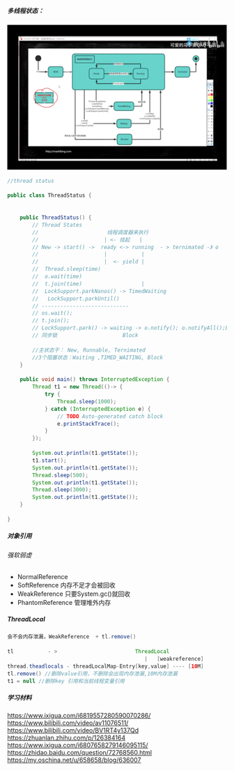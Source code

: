 
##### 多线程状态：
![multi](./imgs/thread-status.png)

```java
//thread status

public class ThreadStatus {

	
	public ThreadStatus() {
		// Thread States
		//                      线程调度器来执行
		//                     | <- 挂起   |
	 	// New -> start() ->  ready <-> running  - > ternimated -》 o
		//                     |           |
		//                     |  <- yield |
		//  Thread.sleep(time)
		//  o.wait(time)
		//  t.join(time)                   |
		//  LockSupport.parkNanos() -> TimedWaiting
		//   LockSupport.parkUntil()
		// ----------------------------
		// os.wait();
		// t.join();
		// LockSupport.park() -> waiting -> o.notify(); o.notifyAll();LockSupport.unpark();
		// 同步锁                     Block
		
		//主状态干： New, Runnable, Ternimated
		//3个阻塞状态：Waiting ,TIMED_WAITING, Block
	}
	
	public void main() throws InterruptedException {
		Thread t1 = new Thread(()-> {
			try {
				Thread.sleep(1000);
			} catch (InterruptedException e) {
				// TODO Auto-generated catch block
				e.printStackTrace();
			}
		});
		
		System.out.println(t1.getState());
		t1.start();
		System.out.println(t1.getState());
		Thread.sleep(500);
		System.out.println(t1.getState());
		Thread.sleep(3000);
		System.out.println(t1.getState());
	}
	
}
```


##### 对象引用 
###### 强软弱虚
- NormalReference
- SoftReference 内存不足才会被回收
- WeakReference 只要System.gc()就回收
- PhantomReference 管理堆外内存


##### ThreadLocal 
```java
会不会内存泄漏，WeakReference  + tl.remove()

tl           - >                         ThreadLocal
                                            |   [weakreference]
thread.theadlocals - threadLocalMap-Entry[key,value] ---- [10M]
tl.remove() //删除value引用，不删除会出现内存泄漏,10M内存泄漏
t1 = null //删除key 引用和当前线程变量引用
```


##### 学习材料
https://www.ixigua.com/i6819557280590070286/
https://www.bilibili.com/video/av11076511/
https://www.bilibili.com/video/BV1RT4y137Qd
https://zhuanlan.zhihu.com/p/126384164
https://www.ixigua.com/i6807658279146095115/
https://zhidao.baidu.com/question/72768560.html
https://my.oschina.net/u/658658/blog/636007
